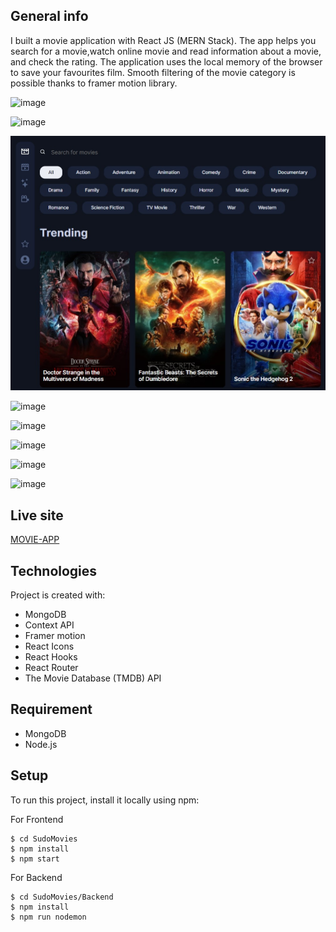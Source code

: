 ## General info

I built a movie application with React JS (MERN Stack).
The app helps you search for a movie,watch online movie and read information about a movie, and check the rating.
The application uses the local memory of the browser to save your favourites film.
Smooth filtering of the movie category is possible thanks to framer motion library.

![image](https://user-images.githubusercontent.com/74814143/206719806-816e6bd9-c6d9-439d-9565-a23505bd17e1.png)

![image](https://user-images.githubusercontent.com/74814143/206719902-494ec3c9-9dbe-4569-bb31-b1dbcd6fe976.png)

![](./screenshot.jpg)

![image](https://user-images.githubusercontent.com/74814143/206721082-3e01d41f-b6db-4750-b503-2ed29bb1854d.png)

![image](https://user-images.githubusercontent.com/74814143/206725749-b61bcc40-889e-4931-8f33-d1674b01c9f3.gif)

![image](https://user-images.githubusercontent.com/74814143/206721454-3c2d8818-18a3-4a96-a95e-45e11dc591b3.png)

![image](https://user-images.githubusercontent.com/74814143/206719676-c25d9206-4f19-4061-bf74-66a59f969df6.png)

![image](https://user-images.githubusercontent.com/74814143/206720020-30a32e8f-7647-41a0-99f6-4108306db634.png)

## Live site

[MOVIE-APP](https://sudomovies.ml/)

## Technologies

Project is created with:

- MongoDB
- Context API
- Framer motion
- React Icons
- React Hooks
- React Router
- The Movie Database (TMDB) API

## Requirement

- MongoDB
- Node.js

## Setup

To run this project, install it locally using npm:


For Frontend 
```
$ cd SudoMovies
$ npm install
$ npm start
```

For Backend
```
$ cd SudoMovies/Backend
$ npm install
$ npm run nodemon
```

